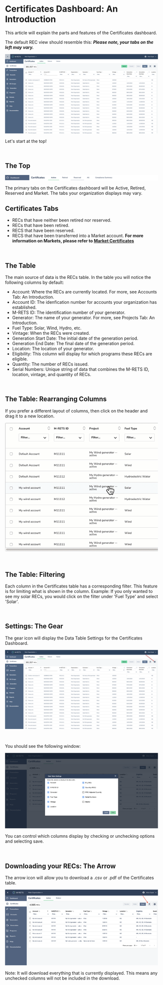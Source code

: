 # Certificates Dashboard: An Introduction

This article will explain the parts and features of the Certificates dashboard.

The default REC view should resemble this: ***Please note, your tabs on the left may vary.***

![](https://github.com/Kevinmrets/photos/blob/01c39575d34ce69f0752c308f2267565d1e1e6e9/Certificates_tab0.png)

Let's start at the top!

<br>

## The Top

![](https://github.com/Kevinmrets/photos/blob/01c39575d34ce69f0752c308f2267565d1e1e6e9/Certificate_Tab1.png)

The primary tabs on the Certificates dashboard will be Active, Retired, Reserved and Market. The tabs your organization displays may vary.

## Certificates Tabs

-  RECs that have neither been retired nor reserved.
-  RECs that have been retired.
-  RECS that have been reserved.
-  RECS that have been transferred into a Market account. **For more information on Markets, please refer to [Market Certificates](https://github.com/mrets/Help/blob/37c8e0d65e3f0300b258bae23cd1e15ab65c6e94/markets_certificates.md)**

<br>

## The Table

The main source of data is the RECs table. In the table you will notice the following columns by default:

-   Account: Where the RECs are currently located. For more, see Accounts Tab: An Introduction.
-   Account ID: The idenfication number for accounts your organization has established.
-   M-RETS ID: The identification number of your generator.
-   Generator: The name of your generator. For more, see Projects Tab: An Introduction.
-   Fuel Type: Solar, Wind, Hydro, etc.
-   Vintage: When the RECs were created.
-   Generation Start Date: The initial date of the generation period.
-   Generation End Date: The final date of the generation period.
-   Location: The location of your generator.
-   Eligibility: This column will display for which programs these RECs are eligible.
-   Quantity: The number of RECs issued.
-   Serial Numbers: Unique string of data that combines the M-RETS ID, location, vintage, and quantity of RECs.

<br>

## The Table: Rearranging Columns

If you prefer a different layout of columns, then click on the header and drag it to a new location. 

![](https://github.com/Kevinmrets/photos/blob/e720331b2110d39b97b743b04ed8fdfab0dea175/certificates_tab3.gif)

<br>

## The Table: Filtering

Each column in the Certificates table has a corresponding filter. This feature is for limiting what is shown in the column. Example: If you only wanted to see my solar RECs, you would click on the filter under 'Fuel Type' and select 'Solar'.

<br>

## Settings: The Gear

The gear icon will display the Data Table Settings for the Certificates Dashboard. 

![](https://github.com/Kevinmrets/photos/blob/c21cf324019267094477ad8d3642b3349dbde97a/Certificates_tab4.3.png)

<br>

You should see the following window:

![](https://github.com/Kevinmrets/photos/blob/e720331b2110d39b97b743b04ed8fdfab0dea175/Certificate_Tab_5_B.2.png)
<br>

You can control which columns display by checking or unchecking options and selecting save. 

<br>

## Downloading your RECs: The Arrow

The arrow icon will allow you to download a .csv or .pdf of the Certificates table.

![](https://github.com/Kevinmrets/photos/blob/e720331b2110d39b97b743b04ed8fdfab0dea175/Certificate_Tab_6.2.png)

Note: It will download everything that is currently displayed. This means any unchecked columns will not be included in the download.

